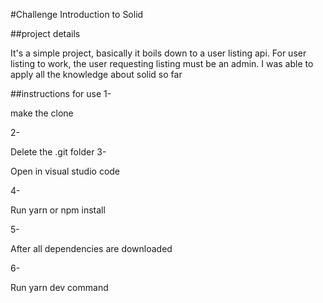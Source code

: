 #Challenge Introduction to Solid

##project details
<p>It's a simple project, basically it boils down to a user listing api. For user listing to work, the user requesting listing must be an admin. I was able to apply all the knowledge about solid so far</p>

##instructions for use
1- <p>make the clone</p>
2- <p>Delete the .git folder
3- <p>Open in visual studio code</p>
4- <p>Run yarn or npm install</p>
5- <p>After all dependencies are downloaded</p>
6- <p>Run yarn dev command</p>
